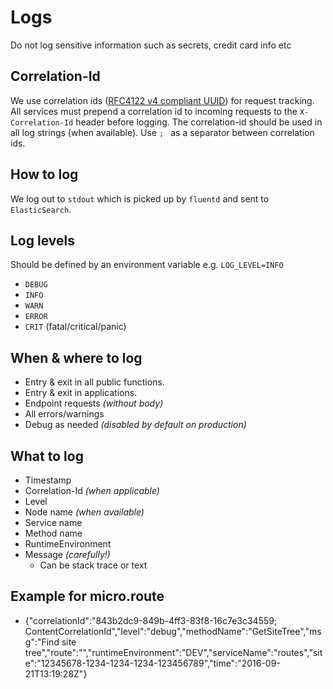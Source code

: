 # Logs

Do not log sensitive information such as secrets, credit card info etc

## Correlation-Id
We use correlation ids ([RFC4122 v4 compliant UUID](https://tools.ietf.org/html/rfc4122)) for request tracking. All services must prepend a correlation id to incoming requests to the `X-Correlation-Id` header before logging. The correlation-id should be used in all log strings (when available). Use `; ` as a separator between correlation ids.

## How to log
We log out to `stdout` which is picked up by `fluentd` and sent to `ElasticSearch`.


## Log levels
Should be defined by an environment variable e.g. `LOG_LEVEL=INFO`

- `DEBUG`
- `INFO`
- `WARN`
- `ERROR`
- `CRIT` (fatal/critical/panic)


## When & where to log
- Entry & exit in all public functions.
- Entry & exit in applications.
- Endpoint requests *(without body)*
- All errors/warnings
- Debug as needed *(disabled by default on production)*


## What to log
- Timestamp
- Correlation-Id *(when applicable)*
- Level
- Node name *(when available)*
- Service name
- Method name
- RuntimeEnvironment
- Message *(carefully!)*
  - Can be stack trace or text

## Example for micro.route 
 - {"correlationId":"843b2dc9-849b-4ff3-83f8-16c7e3c34559; ContentCorrelationId","level":"debug","methodName":"GetSiteTree","msg":"Find site tree","route":"","runtimeEnvironment":"DEV","serviceName":"routes","site":"12345678-1234-1234-1234-123456789","time":"2016-09-21T13:19:28Z"}
